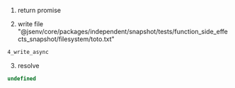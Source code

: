 1. return promise

2. write file "@jsenv/core/packages/independent/snapshot/tests/function_side_effects_snapshot/filesystem/toto.txt"
```txt
4_write_async
```

3. resolve
```js
undefined
```